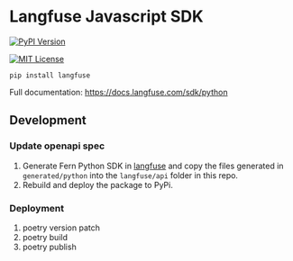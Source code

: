 # Langfuse Javascript SDK

[![PyPI Version](https://img.shields.io/pypi/v/hy.svg)](https://pypi.python.org/pypi/langfuse)




[![MIT License](https://img.shields.io/badge/License-MIT-red.svg?style=flat-square)](https://opensource.org/licenses/MIT)

```
pip install langfuse
```

Full documentation: https://docs.langfuse.com/sdk/python


## Development

### Update openapi spec
1. Generate Fern Python SDK in [langfuse](https://github.com/langfuse/langfuse) and copy the files generated in `generated/python` into the `langfuse/api` folder in this repo.
2. Rebuild and deploy the package to PyPi.

### Deployment
1. poetry version patch
2. poetry build
3. poetry publish